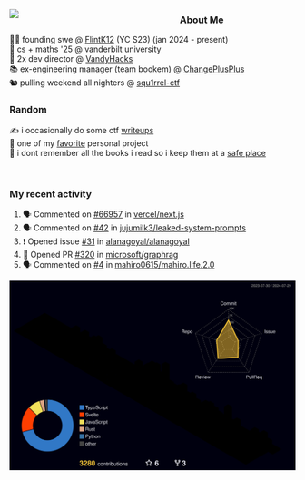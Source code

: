 <!-- 
Hey what are you doing here? 
I admire your curiosity tho
Shoot me an email (zinean00 at gmail dot com)
Let's connect! 
-->

<p float="left">
  <img src='https://imgur.com/nGM66Ev.png' width='300' align="left">
  <p>
    
  <h3>About Me</h3>
  👨‍💻 founding swe @ <a href="https://www.flintk12.com">FlintK12</a> (YC S23) (jan 2024 - present) <br>
  🏫 cs + maths '25 @ vanderbilt university <br>
  🌊 2x dev director @ <a href="https://github.com/vandyhacks">VandyHacks</a> <br>
  📚 ex-engineering manager (team bookem) @ <a href="https://github.com/changeplusplusvandy">ChangePlusPlus<a> <br>
  🐿 pulling weekend all nighters @ <a href="https://github.com/squ1rrel-ctf">squ1rrel-ctf</a> <br>
  
  <h3>Random</h3>
  ✍️ i occasionally do some ctf <a href="https://squ1rrel.dev/author/zineanteoh">writeups</a> <br>
  📱 one of my <a href="https://github.com/zineanteoh/vinkybox-app">favorite</a> personal project<br>
  📖 i dont remember all the books i read so i keep them at a <a href="https://www.goodreads.com/user/show/80901669-zi">safe place</a>
  </p>
  
</p>

<br>
<!-- <i>generated by <a href="https://labs.openai.com/s/0hW1r6PFYo3Zh0a7UoxK2AMp" target="_blank">dall-e 2</a></i> -->

<h3>My recent activity</h3>

<!--START_SECTION:activity-->
1. 🗣 Commented on [#66957](https://github.com/vercel/next.js/issues/66957#issuecomment-2257396049) in [vercel/next.js](https://github.com/vercel/next.js)
2. 🗣 Commented on [#42](https://github.com/jujumilk3/leaked-system-prompts/issues/42#issuecomment-2229917647) in [jujumilk3/leaked-system-prompts](https://github.com/jujumilk3/leaked-system-prompts)
3. ❗ Opened issue [#31](https://github.com/alanagoyal/alanagoyal/issues/31) in [alanagoyal/alanagoyal](https://github.com/alanagoyal/alanagoyal)
4. 💪 Opened PR [#320](https://github.com/microsoft/graphrag/pull/320) in [microsoft/graphrag](https://github.com/microsoft/graphrag)
5. 🗣 Commented on [#4](https://github.com/mahiro0615/mahiro.life.2.0/pull/4#issuecomment-2177617986) in [mahiro0615/mahiro.life.2.0](https://github.com/mahiro0615/mahiro.life.2.0)
<!--END_SECTION:activity-->

![](./profile-3d-contrib/profile-night-rainbow.svg)
